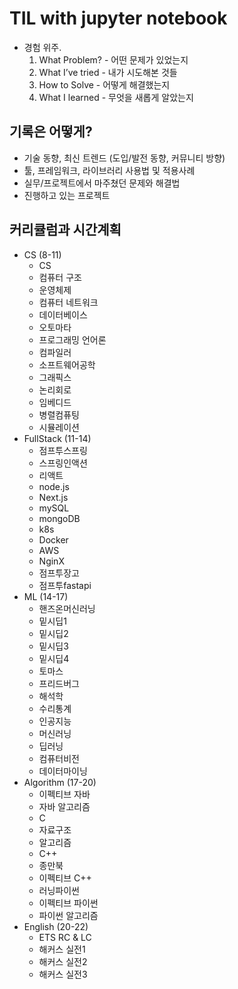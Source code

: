 # TIL with jupyter notebook
- 경험 위주.
  1. What Problem? - 어떤 문제가 있었는지
  2. What I’ve tried - 내가 시도해본 것들
  3. How to Solve - 어떻게 해결했는지
  4. What I learned - 무엇을 새롭게 알았는지

## 기록은 어떻게?
- 기술 동향, 최신 트렌드 (도입/발전 동향, 커뮤니티 방향)
- 툴, 프레임워크, 라이브러리 사용법 및 적용사례
- 실무/프로젝트에서 마주쳤던 문제와 해결법
- 진행하고 있는 프로젝트

## 커리큘럼과 시간계획
- CS (8-11)
  - CS
  - 컴퓨터 구조
  - 운영체제
  - 컴퓨터 네트워크
  - 데이터베이스
  - 오토마타
  - 프로그래밍 언어론
  - 컴파일러
  - 소프트웨어공학
  - 그래픽스
  - 논리회로
  - 임베디드
  - 병렬컴퓨팅
  - 시뮬레이션
- FullStack (11-14)
  - 점프투스프링
  - 스프링인액션
  - 리액트
  - node.js
  - Next.js
  - mySQL
  - mongoDB
  - k8s
  - Docker
  - AWS
  - NginX
  - 점프투장고
  - 점프투fastapi
- ML (14-17)
  - 핸즈온머신러닝
  - 밑시딥1
  - 밑시딥2
  - 밑시딥3
  - 밑시딥4
  - 토마스
  - 프리드버그
  - 해석학
  - 수리통계
  - 인공지능
  - 머신러닝
  - 딥러닝
  - 컴퓨터비전
  - 데이터마이닝
- Algorithm (17-20)
  - 이펙티브 자바
  - 자바 알고리즘
  - C
  - 자료구조
  - 알고리즘
  - C++
  - 종만북
  - 이펙티브 C++
  - 러닝파이썬
  - 이펙티브 파이썬
  - 파이썬 알고리즘
- English (20-22)
  - ETS RC & LC
  - 해커스 실전1
  - 해커스 실전2
  - 해커스 실전3